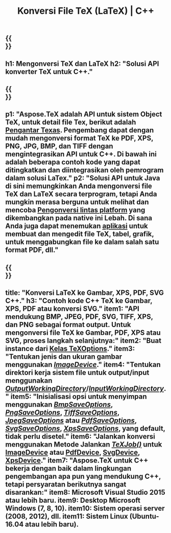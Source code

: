 ﻿---
translation: true
template: /_templates/_conversion-cpp.md
title: Konversi File TeX (LaTeX) | C++
url: /cpp/conversion/
keywords: tex converter cpp api, tex converter c++ api
description: Solusi konversi C++ API TeX(LaTeX). Konversi file LaTeX ke PDF, XPS dan Gambar termasuk PNG, JPEG, TIFF, BMP dengan beberapa baris kode C++.
family: tex
platformtag: cpp
feature: conversion
---

{{<section banner>}}
---
h1: Mengonversi TeX dan LaTeX
h2: "Solusi API konverter TeX untuk C++."
---

{{<section overview>}}
---
p1: "Aspose.TeX adalah API untuk sistem Object TeX, untuk detail file Tex, berikut adalah [Pengantar Texas](https://docs.aspose.com/tex/cpp/what-is-tex/). Pengembang dapat dengan mudah mengonversi format TeX ke PDF, XPS, PNG, JPG, BMP, dan TIFF dengan mengintegrasikan API untuk C++. Di bawah ini adalah beberapa contoh kode yang dapat ditingkatkan dan diintegrasikan oleh pemrogram dalam solusi LaTex."
p2: "Solusi API untuk Java di sini memungkinkan Anda mengonversi file TeX dan LaTeX secara terprogram, tetapi Anda mungkin merasa berguna untuk melihat dan mencoba [Pengonversi lintas platform](https://products.aspose.app/tex/conversion) yang dikembangkan pada native ini Lebah. Di sana Anda juga dapat menemukan [aplikasi](https://products.aspose.app/tex/applications) untuk membuat dan mengedit file TeX, tabel, grafik, untuk menggabungkan file ke dalam salah satu format PDF, dll."
---

{{<section feature1>}}
---
title: "Konversi LaTeX ke Gambar, XPS, PDF, SVG C++."
h3: "Contoh kode C++ TeX ke Gambar, XPS, PDF atau konversi SVG."
item1: "API mendukung BMP, JPEG, PDF, SVG, TIFF, XPS, dan PNG sebagai format output. Untuk mengonversi file TeX ke Gambar, PDF, XPS atau SVG, proses langkah selanjutnya:"
item2: "Buat instance dari [Kelas TeXOptions](https://reference.aspose.com/tex/cpp/class/aspose.te_x.te_x_options)."
item3: "Tentukan jenis dan ukuran gambar menggunakan [*ImageDevice*](https://reference.aspose.com/tex/cpp/class/aspose.te_x.presentation.image.image_device)."
item4: "Tentukan direktori kerja sistem file untuk output/input menggunakan [*OutputWorkingDirectory*](https://reference.aspose.com/tex/cpp/class/aspose.te_x.te_x_options#aa4f4ea6dab7db5ba1b40800495f16f63)/[*InputWorkingDirectory*](https://reference.aspose.com/tex/cpp/class/aspose.te_x.te_x_options#aa4f4ea6dab7db5ba1b40800495f16f63)."
item5: "Inisialisasi opsi untuk menyimpan menggunakan [*BmpSaveOptions*](https://reference.aspose.com/tex/cpp/class/aspose.te_x.presentation.image.bmp_save_options), [*PngSaveOptions*](https://reference.aspose.com/tex/cpp/class/aspose.te_x.presentation.image.png_save_options), [*TiffSaveOptions*](https://reference.aspose.com/tex/cpp/class/aspose.te_x.presentation.image.tiff_save_options), [*JpegSaveOptions*](https://reference.aspose.com/tex/cpp/class/aspose.te_x.presentation.image.jpeg_save_options) atau [*PdfSaveOptions*](https://reference.aspose.com/tex/cpp/class/aspose.te_x.presentation.pdf.pdf_save_options), [*SvgSaveOptions*](https://reference.aspose.com/tex/cpp/class/aspose.te_x.presentation.svg.svg_save_options), [*XpsSaveOptions*](https://reference.aspose.com/tex/cpp/class/aspose.te_x.presentation.xps.xps_save_options), yang default, tidak perlu disetel."
item6: "Jalankan konversi menggunakan Metode Jalankan [*TeXJob()*](https://reference.aspose.com/tex/cpp/class/aspose.te_x.te_x_job) untuk [ImageDevice](https://reference.aspose.com/tex/cpp/class/aspose.te_x.presentation.image.image_device) atau [PdfDevice](https://reference.aspose.com/tex/cpp/class/aspose.te_x.presentation.pdf.pdf_device), [ SvgDevice](https://reference.aspose.com/tex/cpp/class/aspose.te_x.presentation.svg.svg_device), [XpsDevice](https://reference.aspose.com/tex/cpp/class/aspose.te_x.presentation.xps.xps_device)."
item7: "Aspose.TeX untuk C++ bekerja dengan baik dalam lingkungan pengembangan apa pun yang mendukung C++, tetapi persyaratan berikutnya sangat disarankan:"
item8: Microsoft Visual Studio 2015 atau lebih baru.
item9: Desktop Microsoft Windows (7, 8, 10).
item10: Sistem operasi server (2008, 2012), dll.
item11: Sistem Linux (Ubuntu-16.04 atau lebih baru).
---



